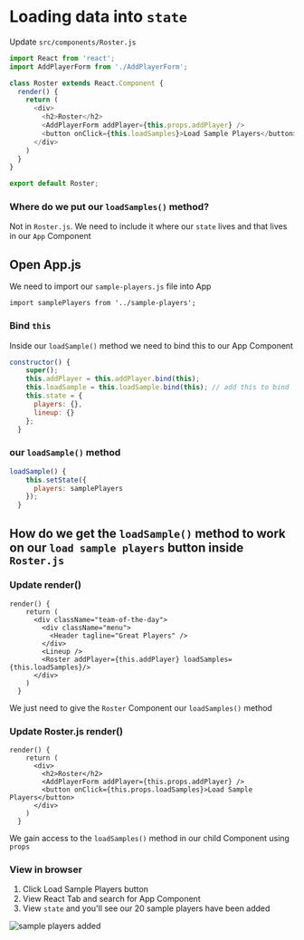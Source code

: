 # Loading data into `state`

Update `src/components/Roster.js`

```js
import React from 'react';
import AddPlayerForm from './AddPlayerForm';

class Roster extends React.Component {
  render() {
    return (
      <div>
        <h2>Roster</h2>
        <AddPlayerForm addPlayer={this.props.addPlayer} />
        <button onClick={this.loadSamples}>Load Sample Players</button>
      </div>
    )
  }
}

export default Roster;
```

### Where do we put our `loadSamples()` method?
Not in `Roster.js`. We need to include it where our `state` lives and that lives in our `App` Component

## Open App.js
We need to import our `sample-players.js` file into App

`import samplePlayers from '../sample-players';`

### Bind `this`
Inside our `loadSample()` method we need to bind this to our App Component

```js
constructor() {
    super();
    this.addPlayer = this.addPlayer.bind(this);
    this.loadSample = this.loadSample.bind(this); // add this to bind `this`
    this.state = {
      players: {},
      lineup: {}
    };
  }
```

### our `loadSample()` method

```js
loadSample() {
    this.setState({
      players: samplePlayers
    });
  }
```

## How do we get the `loadSample()` method to work on our `load sample players` button inside `Roster.js`

### Update render()
```
render() {
    return (
      <div className="team-of-the-day">
        <div className="menu">
          <Header tagline="Great Players" />
        </div>
        <Lineup />
        <Roster addPlayer={this.addPlayer} loadSamples={this.loadSamples}/>
      </div>
    )
  }
```

We just need to give the `Roster` Component our `loadSamples()` method

### Update Roster.js render()
```
render() {
    return (
      <div>
        <h2>Roster</h2>
        <AddPlayerForm addPlayer={this.props.addPlayer} />
        <button onClick={this.props.loadSamples}>Load Sample Players</button>
      </div>
    )
  }
```

We gain access to the `loadSamples()` method in our child Component using `props`

### View in browser
1. Click Load Sample Players button
2. View React Tab and search for App Component
3. View `state` and you'll see our 20 sample players have been added

![sample players added](https://i.imgur.com/0pk5zhh.png)


